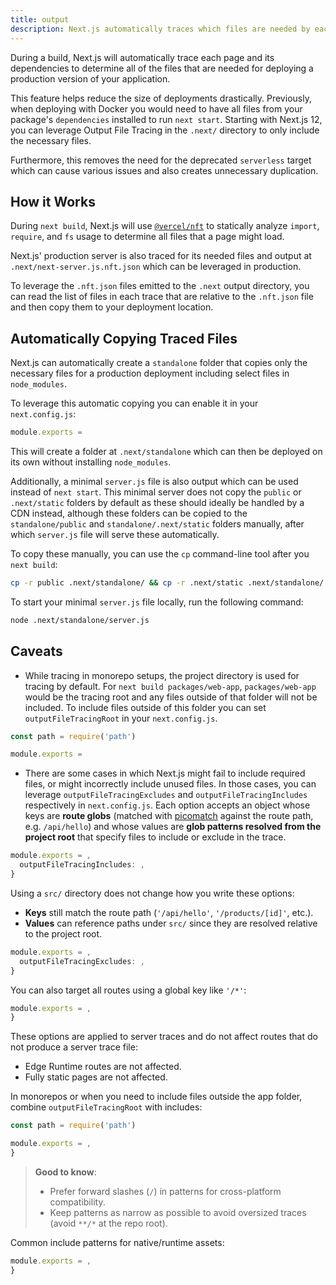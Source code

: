 ```yaml
---
title: output
description: Next.js automatically traces which files are needed by each page to allow for easy deployment of your application. Learn how it works here.
---
```


During a build, Next.js will automatically trace each page and its dependencies to determine all of the files that are needed for deploying a production version of your application.

This feature helps reduce the size of deployments drastically. Previously, when deploying with Docker you would need to have all files from your package's `dependencies` installed to run `next start`. Starting with Next.js 12, you can leverage Output File Tracing in the `.next/` directory to only include the necessary files.

Furthermore, this removes the need for the deprecated `serverless` target which can cause various issues and also creates unnecessary duplication.

## How it Works

During `next build`, Next.js will use [`@vercel/nft`](https://github.com/vercel/nft) to statically analyze `import`, `require`, and `fs` usage to determine all files that a page might load.

Next.js' production server is also traced for its needed files and output at `.next/next-server.js.nft.json` which can be leveraged in production.

To leverage the `.nft.json` files emitted to the `.next` output directory, you can read the list of files in each trace that are relative to the `.nft.json` file and then copy them to your deployment location.

## Automatically Copying Traced Files

Next.js can automatically create a `standalone` folder that copies only the necessary files for a production deployment including select files in `node_modules`.

To leverage this automatic copying you can enable it in your `next.config.js`:

```js filename="next.config.js"
module.exports =
```

This will create a folder at `.next/standalone` which can then be deployed on its own without installing `node_modules`.

Additionally, a minimal `server.js` file is also output which can be used instead of `next start`. This minimal server does not copy the `public` or `.next/static` folders by default as these should ideally be handled by a CDN instead, although these folders can be copied to the `standalone/public` and `standalone/.next/static` folders manually, after which `server.js` file will serve these automatically.

To copy these manually, you can use the `cp` command-line tool after you `next build`:

```bash filename="Terminal"
cp -r public .next/standalone/ && cp -r .next/static .next/standalone/.next/
```

To start your minimal `server.js` file locally, run the following command:

```bash filename="Terminal"
node .next/standalone/server.js
```

## Caveats

- While tracing in monorepo setups, the project directory is used for tracing by default. For `next build packages/web-app`, `packages/web-app` would be the tracing root and any files outside of that folder will not be included. To include files outside of this folder you can set `outputFileTracingRoot` in your `next.config.js`.

```js filename="packages/web-app/next.config.js"
const path = require('path')

module.exports =
```

- There are some cases in which Next.js might fail to include required files, or might incorrectly include unused files. In those cases, you can leverage `outputFileTracingExcludes` and `outputFileTracingIncludes` respectively in `next.config.js`. Each option accepts an object whose keys are **route globs** (matched with [picomatch](https://www.npmjs.com/package/picomatch#basic-globbing) against the route path, e.g. `/api/hello`) and whose values are **glob patterns resolved from the project root** that specify files to include or exclude in the trace.

```js filename="next.config.js"
module.exports = ,
  outputFileTracingIncludes: ,
}
```

Using a `src/` directory does not change how you write these options:

- **Keys** still match the route path (`'/api/hello'`, `'/products/[id]'`, etc.).
- **Values** can reference paths under `src/` since they are resolved relative to the project root.

```js filename="next.config.js"
module.exports = ,
  outputFileTracingExcludes: ,
}
```

You can also target all routes using a global key like `'/*'`:

```js filename="next.config.js"
module.exports = ,
}
```

These options are applied to server traces and do not affect routes that do not produce a server trace file:

- Edge Runtime routes are not affected.
- Fully static pages are not affected.

In monorepos or when you need to include files outside the app folder, combine `outputFileTracingRoot` with includes:

```js filename="next.config.js"
const path = require('path')

module.exports = ,
}
```

> **Good to know**:
>
> - Prefer forward slashes (`/`) in patterns for cross-platform compatibility.
> - Keep patterns as narrow as possible to avoid oversized traces (avoid `**/*` at the repo root).

Common include patterns for native/runtime assets:

```js filename="next.config.js"
module.exports = ,
}
```
